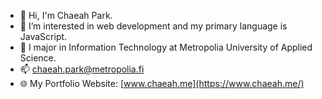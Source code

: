 - 👋 Hi, I'm Chaeah Park. 
- 👀 I’m interested in web development and my primary language is JavaScript. 
- 🌱 I major in Information Technology at Metropolia University of Applied Science. 
- 📫 chaeah.park@metropolia.fi
- 🌐 My Portfolio Website: [www.chaeah.me](https://www.chaeah.me/)
